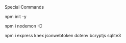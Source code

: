 Special Commands

npm init -y

npm i nodemon -D

npm i express knex jsonwebtoken dotenv bcryptjs sqlite3